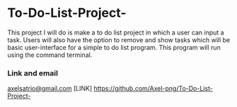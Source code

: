# To-Do-List-Project-

This project I will do is make a to do list project in which a user can input a task. Users will also have the option to remove and show tasks which will be basic user-interface for a simple to do list program. This program will run using the command terminal. 

### Link and email

axelsatrio@gmail.com [LINK] https://github.com/Axel-png/To-Do-List-Project- 
